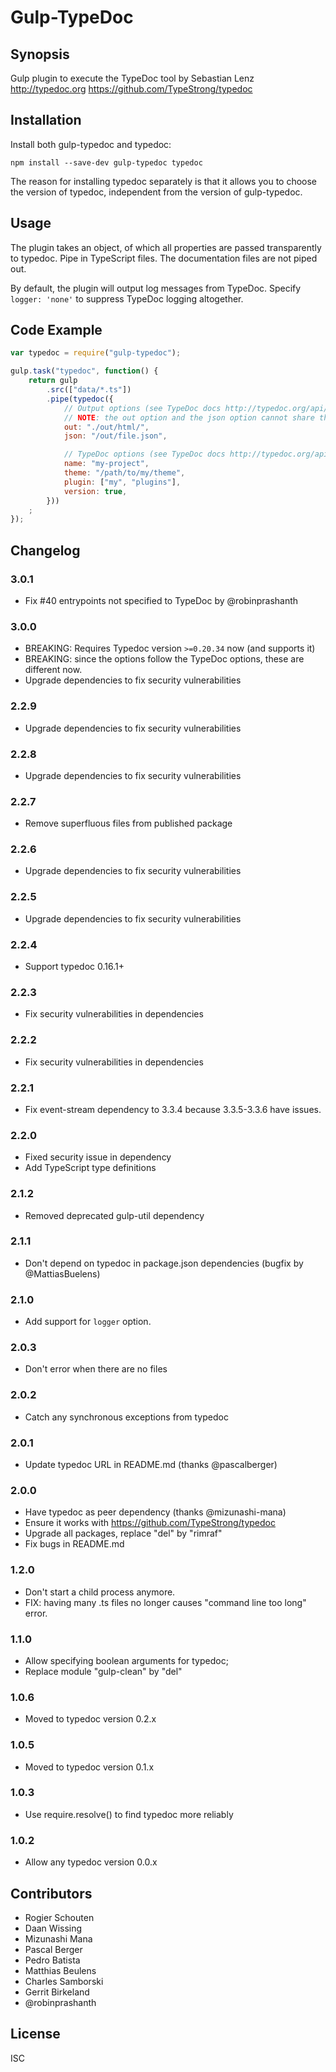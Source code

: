 # Gulp-TypeDoc

## Synopsis

Gulp plugin to execute the TypeDoc tool by Sebastian Lenz
http://typedoc.org
https://github.com/TypeStrong/typedoc

## Installation

Install both gulp-typedoc and typedoc:

```
npm install --save-dev gulp-typedoc typedoc
```

The reason for installing typedoc separately is that it allows you to choose the version of typedoc, independent from the version of gulp-typedoc.

## Usage

The plugin takes an object, of which all properties are passed transparently to typedoc. Pipe in TypeScript files. The documentation files are not piped out.

By default, the plugin will output log messages from TypeDoc. Specify `logger: 'none'` to suppress TypeDoc logging altogether.

## Code Example

```javascript
var typedoc = require("gulp-typedoc");

gulp.task("typedoc", function() {
	return gulp
		.src(["data/*.ts"])
		.pipe(typedoc({
			// Output options (see TypeDoc docs http://typedoc.org/api/interfaces/typedocoptionmap.html)
			// NOTE: the out option and the json option cannot share the same directory
			out: "./out/html/",
			json: "/out/file.json",

			// TypeDoc options (see TypeDoc docs http://typedoc.org/api/interfaces/typedocoptionmap.html)
			name: "my-project",
			theme: "/path/to/my/theme",
			plugin: ["my", "plugins"],
			version: true,
		}))
	;
});
```

## Changelog

### 3.0.1

* Fix #40 entrypoints not specified to TypeDoc by @robinprashanth

### 3.0.0

* BREAKING: Requires Typedoc version `>=0.20.34` now (and supports it)
* BREAKING: since the options follow the TypeDoc options, these are different now.
* Upgrade dependencies to fix security vulnerabilities

### 2.2.9

* Upgrade dependencies to fix security vulnerabilities

### 2.2.8

* Upgrade dependencies to fix security vulnerabilities

### 2.2.7

* Remove superfluous files from published package

### 2.2.6

* Upgrade dependencies to fix security vulnerabilities

### 2.2.5

* Upgrade dependencies to fix security vulnerabilities

### 2.2.4

* Support typedoc 0.16.1+

### 2.2.3

* Fix security vulnerabilities in dependencies

### 2.2.2

* Fix security vulnerabilities in dependencies

### 2.2.1

* Fix event-stream dependency to 3.3.4 because 3.3.5-3.3.6 have issues.

### 2.2.0

* Fixed security issue in dependency
* Add TypeScript type definitions

### 2.1.2

* Removed deprecated gulp-util dependency

### 2.1.1

* Don't depend on typedoc in package.json dependencies (bugfix by @MattiasBuelens)

### 2.1.0

* Add support for `logger` option.

### 2.0.3

* Don't error when there are no files

### 2.0.2

* Catch any synchronous exceptions from typedoc

### 2.0.1

* Update typedoc URL in README.md (thanks @pascalberger)

### 2.0.0

* Have typedoc as peer dependency (thanks @mizunashi-mana)
* Ensure it works with https://github.com/TypeStrong/typedoc
* Upgrade all packages, replace "del" by "rimraf"
* Fix bugs in README.md

### 1.2.0

* Don't start a child process anymore.
* FIX: having many .ts files no longer causes "command line too long" error.

### 1.1.0

* Allow specifying boolean arguments for typedoc;
* Replace module "gulp-clean" by "del"

### 1.0.6

* Moved to typedoc version 0.2.x

### 1.0.5

* Moved to typedoc version 0.1.x

### 1.0.3

* Use require.resolve() to find typedoc more reliably

### 1.0.2

* Allow any typedoc version 0.0.x

## Contributors

* Rogier Schouten
* Daan Wissing
* Mizunashi Mana
* Pascal Berger
* Pedro Batista
* Matthias Beulens
* Charles Samborski
* Gerrit Birkeland
* @robinprashanth

## License

ISC

